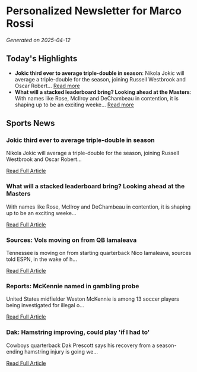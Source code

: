 # Personalized Newsletter for Marco Rossi

*Generated on 2025-04-12*

## Today's Highlights

- **Jokic third ever to average triple-double in season**: Nikola Jokic will average a triple-double for the season, joining Russell Westbrook and Oscar Robert... [Read more](https://www.espn.com/nba/story/_/id/44637129/nuggets-nikola-jokic-wraps-triple-double-average-season)
- **What will a stacked leaderboard bring? Looking ahead at the Masters**: With names like Rose, McIlroy and DeChambeau in contention, it is shaping up to be an exciting weeke... [Read more](https://www.espn.com/golf/story/_/id/44628103/masters-stacked-leaderboard-round-3-justin-rose-rory-mcilroy-scottie-scheffler)

## Sports News

### Jokic third ever to average triple-double in season

Nikola Jokic will average a triple-double for the season, joining Russell Westbrook and Oscar Robert...

[Read Full Article](https://www.espn.com/nba/story/_/id/44637129/nuggets-nikola-jokic-wraps-triple-double-average-season)

### What will a stacked leaderboard bring? Looking ahead at the Masters

With names like Rose, McIlroy and DeChambeau in contention, it is shaping up to be an exciting weeke...

[Read Full Article](https://www.espn.com/golf/story/_/id/44628103/masters-stacked-leaderboard-round-3-justin-rose-rory-mcilroy-scottie-scheffler)

### Sources: Vols moving on from QB Iamaleava

Tennessee is moving on from starting quarterback Nico Iamaleava, sources told ESPN, in the wake of h...

[Read Full Article](https://www.espn.com/college-football/story/_/id/44642537/sources-tennessee-moving-starting-qb-nico-iamaleava)

### Reports: McKennie named in gambling probe

United States midfielder Weston McKennie is among 13 soccer players being investigated for illegal o...

[Read Full Article](https://www.espn.com/soccer/story/_/id/44644944/usa-weston-mckennie-players-italy-illegal-gambling-investigation)

### Dak: Hamstring improving, could play 'if I had to'

Cowboys quarterback Dak Prescott says his recovery from a season-ending hamstring injury is going we...

[Read Full Article](https://www.espn.com/nfl/story/_/id/44644360/dak-prescott-hamstring-improving-play-game-had-to)

